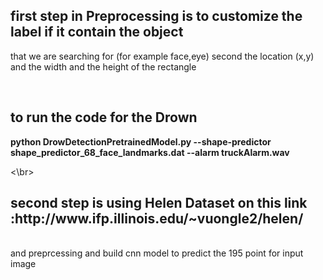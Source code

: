 

## first step in Preprocessing is to customize the label if it contain the object
that we are searching for (for example face,eye) second the location (x,y) and the width and the height of the rectangle 

</br>
<h2>to run the code for the Drown</h2>
<b>python DrowDetectionPretrainedModel.py --shape-predictor shape_predictor_68_face_landmarks.dat --alarm truckAlarm.wav</b>

<\br>
<h2> second step is using Helen Dataset on this link :http://www.ifp.illinois.edu/~vuongle2/helen/</h2>
</br>
and preprcessing and build cnn model to predict the 195 point for input image


